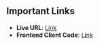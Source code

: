 
## Important Links

- **Live URL**: [Link](https://doict-budget-manager-server.vercel.app/)
- **Frontend Client Code**: [Link](https://github.com/devalienbrain/doict-budget-manager-client)
